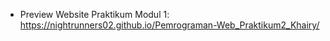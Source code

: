 - Preview Website Praktikum Modul 1: https://nightrunners02.github.io/Pemrograman-Web_Praktikum2_Khairy/
